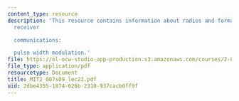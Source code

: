 ```yaml
---
content_type: resource
description: 'This resource contains information about radios and format of the radio
  receiver

  communications:

  pulse width modulation.'
file: https://ol-ocw-studio-app-production.s3.amazonaws.com/courses/2-007-design-and-manufacturing-i-spring-2009/2dbe43551874626b2310937cacb0ff9f_MIT2_007s09_lec22.pdf
file_type: application/pdf
resourcetype: Document
title: MIT2_007s09_lec22.pdf
uid: 2dbe4355-1874-626b-2310-937cacb0ff9f
---
```

